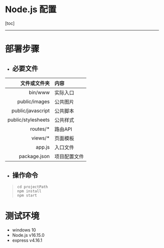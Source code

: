 <h1> Node.js 配置 </h1>
[toc]

---

# 部署步骤

- ## 必要文件  

| 文件或文件夹 | 内容 |
| -: | :- |
bin/www | 实际入口
public/images | 公共图片
public/javascript | 公共脚本
public/stylesheets | 公共样式
routes/* | 路由API
views/* | 页面模板
app.js | 入口文件
package.json | 项目配置文件

- ## 操作命令

> ``` shell
> cd projectPath
> npm install
> npm start
> ```


# 测试环境

- windows 10
- Node.js v16.15.0
- express v4.16.1